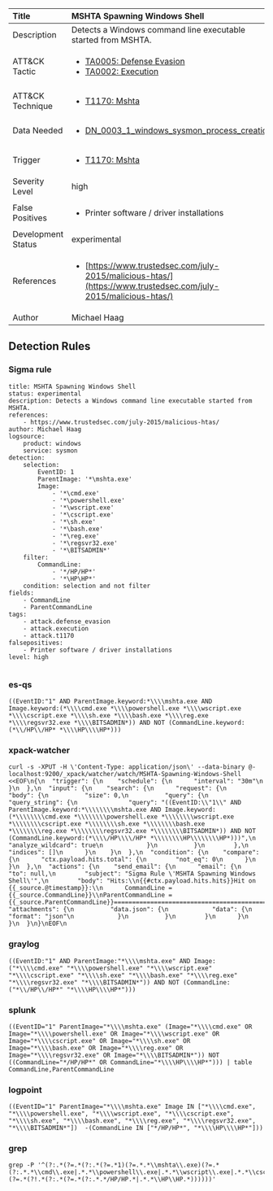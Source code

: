 | Title                | MSHTA Spawning Windows Shell                                                                                                                                                 |
|:---------------------|:------------------------------------------------------------------------------------------------------------------------------------------------------------|
| Description          | Detects a Windows command line executable started from MSHTA.                                                                                                                                           |
| ATT&amp;CK Tactic    | <ul><li>[TA0005: Defense Evasion](https://attack.mitre.org/tactics/TA0005)</li><li>[TA0002: Execution](https://attack.mitre.org/tactics/TA0002)</li></ul>  |
| ATT&amp;CK Technique | <ul><li>[T1170: Mshta](https://attack.mitre.org/techniques/T1170)</li></ul>                             |
| Data Needed          | <ul><li>[DN_0003_1_windows_sysmon_process_creation](../Data_Needed/DN_0003_1_windows_sysmon_process_creation.md)</li></ul>                                                         |
| Trigger              | <ul><li>[T1170: Mshta](../Triggers/T1170.md)</li></ul>  |
| Severity Level       | high                                                                                                                                                 |
| False Positives      | <ul><li>Printer software / driver installations</li></ul>                                                                  |
| Development Status   | experimental                                                                                                                                                |
| References           | <ul><li>[https://www.trustedsec.com/july-2015/malicious-htas/](https://www.trustedsec.com/july-2015/malicious-htas/)</li></ul>                                                          |
| Author               | Michael Haag                                                                                                                                                |


## Detection Rules

### Sigma rule

```
title: MSHTA Spawning Windows Shell
status: experimental
description: Detects a Windows command line executable started from MSHTA.
references:
    - https://www.trustedsec.com/july-2015/malicious-htas/
author: Michael Haag
logsource:
    product: windows
    service: sysmon
detection:
    selection:
        EventID: 1
        ParentImage: '*\mshta.exe'
        Image:
            - '*\cmd.exe'
            - '*\powershell.exe'
            - '*\wscript.exe'
            - '*\cscript.exe'
            - '*\sh.exe'
            - '*\bash.exe'
            - '*\reg.exe'
            - '*\regsvr32.exe'
            - '*\BITSADMIN*'
    filter:
        CommandLine:
            - '*/HP/HP*'
            - '*\HP\HP*'
    condition: selection and not filter
fields:
    - CommandLine
    - ParentCommandLine
tags:
    - attack.defense_evasion
    - attack.execution
    - attack.t1170
falsepositives:
    - Printer software / driver installations
level: high


```




### es-qs
    
```
((EventID:"1" AND ParentImage.keyword:*\\\\mshta.exe AND Image.keyword:(*\\\\cmd.exe *\\\\powershell.exe *\\\\wscript.exe *\\\\cscript.exe *\\\\sh.exe *\\\\bash.exe *\\\\reg.exe *\\\\regsvr32.exe *\\\\BITSADMIN*)) AND NOT (CommandLine.keyword:(*\\/HP\\/HP* *\\\\HP\\\\HP*)))
```


### xpack-watcher
    
```
curl -s -XPUT -H \'Content-Type: application/json\' --data-binary @- localhost:9200/_xpack/watcher/watch/MSHTA-Spawning-Windows-Shell <<EOF\n{\n  "trigger": {\n    "schedule": {\n      "interval": "30m"\n    }\n  },\n  "input": {\n    "search": {\n      "request": {\n        "body": {\n          "size": 0,\n          "query": {\n            "query_string": {\n              "query": "((EventID:\\"1\\" AND ParentImage.keyword:*\\\\\\\\mshta.exe AND Image.keyword:(*\\\\\\\\cmd.exe *\\\\\\\\powershell.exe *\\\\\\\\wscript.exe *\\\\\\\\cscript.exe *\\\\\\\\sh.exe *\\\\\\\\bash.exe *\\\\\\\\reg.exe *\\\\\\\\regsvr32.exe *\\\\\\\\BITSADMIN*)) AND NOT (CommandLine.keyword:(*\\\\/HP\\\\/HP* *\\\\\\\\HP\\\\\\\\HP*)))",\n              "analyze_wildcard": true\n            }\n          }\n        },\n        "indices": []\n      }\n    }\n  },\n  "condition": {\n    "compare": {\n      "ctx.payload.hits.total": {\n        "not_eq": 0\n      }\n    }\n  },\n  "actions": {\n    "send_email": {\n      "email": {\n        "to": null,\n        "subject": "Sigma Rule \'MSHTA Spawning Windows Shell\'",\n        "body": "Hits:\\n{{#ctx.payload.hits.hits}}Hit on {{_source.@timestamp}}:\\n      CommandLine = {{_source.CommandLine}}\\nParentCommandLine = {{_source.ParentCommandLine}}================================================================================\\n{{/ctx.payload.hits.hits}}",\n        "attachments": {\n          "data.json": {\n            "data": {\n              "format": "json"\n            }\n          }\n        }\n      }\n    }\n  }\n}\nEOF\n
```


### graylog
    
```
((EventID:"1" AND ParentImage:"*\\\\mshta.exe" AND Image:("*\\\\cmd.exe" "*\\\\powershell.exe" "*\\\\wscript.exe" "*\\\\cscript.exe" "*\\\\sh.exe" "*\\\\bash.exe" "*\\\\reg.exe" "*\\\\regsvr32.exe" "*\\\\BITSADMIN*")) AND NOT (CommandLine:("*\\/HP\\/HP*" "*\\\\HP\\\\HP*")))
```


### splunk
    
```
((EventID="1" ParentImage="*\\\\mshta.exe" (Image="*\\\\cmd.exe" OR Image="*\\\\powershell.exe" OR Image="*\\\\wscript.exe" OR Image="*\\\\cscript.exe" OR Image="*\\\\sh.exe" OR Image="*\\\\bash.exe" OR Image="*\\\\reg.exe" OR Image="*\\\\regsvr32.exe" OR Image="*\\\\BITSADMIN*")) NOT ((CommandLine="*/HP/HP*" OR CommandLine="*\\\\HP\\\\HP*"))) | table CommandLine,ParentCommandLine
```


### logpoint
    
```
((EventID="1" ParentImage="*\\\\mshta.exe" Image IN ["*\\\\cmd.exe", "*\\\\powershell.exe", "*\\\\wscript.exe", "*\\\\cscript.exe", "*\\\\sh.exe", "*\\\\bash.exe", "*\\\\reg.exe", "*\\\\regsvr32.exe", "*\\\\BITSADMIN*"])  -(CommandLine IN ["*/HP/HP*", "*\\\\HP\\\\HP*"]))
```


### grep
    
```
grep -P '^(?:.*(?=.*(?:.*(?=.*1)(?=.*.*\\mshta\\.exe)(?=.*(?:.*.*\\cmd\\.exe|.*.*\\powershell\\.exe|.*.*\\wscript\\.exe|.*.*\\cscript\\.exe|.*.*\\sh\\.exe|.*.*\\bash\\.exe|.*.*\\reg\\.exe|.*.*\\regsvr32\\.exe|.*.*\\BITSADMIN.*))))(?=.*(?!.*(?:.*(?=.*(?:.*.*/HP/HP.*|.*.*\\HP\\HP.*))))))'
```


